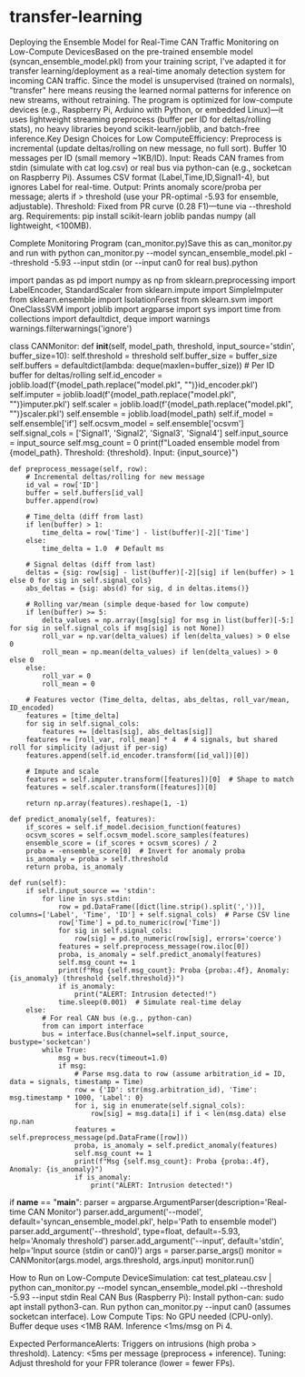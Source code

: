 # transfer-learning

Deploying the Ensemble Model for Real-Time CAN Traffic Monitoring on Low-Compute DevicesBased on the pre-trained ensemble model (syncan_ensemble_model.pkl) from your training script, I've adapted it for transfer learning/deployment as a real-time anomaly detection system for incoming CAN traffic. Since the model is unsupervised (trained on normals), "transfer" here means reusing the learned normal patterns for inference on new streams, without retraining. The program is optimized for low-compute devices (e.g., Raspberry Pi, Arduino with Python, or embedded Linux)—it uses lightweight streaming preprocess (buffer per ID for deltas/rolling stats), no heavy libraries beyond scikit-learn/joblib, and batch-free inference.Key Design Choices for Low ComputeEfficiency: Preprocess is incremental (update deltas/rolling on new message, no full sort). Buffer 10 messages per ID (small memory ~1KB/ID).
Input: Reads CAN frames from stdin (simulate with cat log.csv) or real bus via python-can (e.g., socketcan on Raspberry Pi). Assumes CSV format (Label,Time,ID,Signal1-4), but ignores Label for real-time.
Output: Prints anomaly score/proba per message; alerts if > threshold (use your PR-optimal -5.93 for ensemble, adjustable).
Threshold: Fixed from PR curve (0.28 F1)—tune via --threshold arg.
Requirements: pip install scikit-learn joblib pandas numpy (all lightweight, <100MB).

Complete Monitoring Program (can_monitor.py)Save this as can_monitor.py and run with python can_monitor.py --model syncan_ensemble_model.pkl --threshold -5.93 --input stdin (or --input can0 for real bus).python

import pandas as pd
import numpy as np
from sklearn.preprocessing import LabelEncoder, StandardScaler
from sklearn.impute import SimpleImputer
from sklearn.ensemble import IsolationForest
from sklearn.svm import OneClassSVM
import joblib
import argparse
import sys
import time
from collections import defaultdict, deque
import warnings
warnings.filterwarnings('ignore')

class CANMonitor:
    def __init__(self, model_path, threshold, input_source='stdin', buffer_size=10):
        self.threshold = threshold
        self.buffer_size = buffer_size
        self.buffers = defaultdict(lambda: deque(maxlen=buffer_size))  # Per ID buffer for deltas/rolling
        self.id_encoder = joblib.load(f'{model_path.replace("model.pkl", "")}id_encoder.pkl')
        self.imputer = joblib.load(f'{model_path.replace("model.pkl", "")}imputer.pkl')
        self.scaler = joblib.load(f'{model_path.replace("model.pkl", "")}scaler.pkl')
        self.ensemble = joblib.load(model_path)
        self.if_model = self.ensemble['if']
        self.ocsvm_model = self.ensemble['ocsvm']
        self.signal_cols = ['Signal1', 'Signal2', 'Signal3', 'Signal4']
        self.input_source = input_source
        self.msg_count = 0
        print(f"Loaded ensemble model from {model_path}. Threshold: {threshold}. Input: {input_source}")

    def preprocess_message(self, row):
        # Incremental deltas/rolling for new message
        id_val = row['ID']
        buffer = self.buffers[id_val]
        buffer.append(row)

        # Time_delta (diff from last)
        if len(buffer) > 1:
            time_delta = row['Time'] - list(buffer)[-2]['Time']
        else:
            time_delta = 1.0  # Default ms

        # Signal deltas (diff from last)
        deltas = {sig: row[sig] - list(buffer)[-2][sig] if len(buffer) > 1 else 0 for sig in self.signal_cols}
        abs_deltas = {sig: abs(d) for sig, d in deltas.items()}

        # Rolling var/mean (simple deque-based for low compute)
        if len(buffer) >= 5:
            delta_values = np.array([msg[sig] for msg in list(buffer)[-5:] for sig in self.signal_cols if msg[sig] is not None])
            roll_var = np.var(delta_values) if len(delta_values) > 0 else 0
            roll_mean = np.mean(delta_values) if len(delta_values) > 0 else 0
        else:
            roll_var = 0
            roll_mean = 0

        # Features vector (Time_delta, deltas, abs_deltas, roll_var/mean, ID_encoded)
        features = [time_delta]
        for sig in self.signal_cols:
            features += [deltas[sig], abs_deltas[sig]]
        features += [roll_var, roll_mean] * 4  # 4 signals, but shared roll for simplicity (adjust if per-sig)
        features.append(self.id_encoder.transform([id_val])[0])

        # Impute and scale
        features = self.imputer.transform([features])[0]  # Shape to match
        features = self.scaler.transform([features])[0]

        return np.array(features).reshape(1, -1)

    def predict_anomaly(self, features):
        if_scores = self.if_model.decision_function(features)
        ocsvm_scores = self.ocsvm_model.score_samples(features)
        ensemble_score = (if_scores + ocsvm_scores) / 2
        proba = -ensemble_score[0]  # Invert for anomaly proba
        is_anomaly = proba > self.threshold
        return proba, is_anomaly

    def run(self):
        if self.input_source == 'stdin':
            for line in sys.stdin:
                row = pd.DataFrame([dict(line.strip().split(','))], columns=['Label', 'Time', 'ID'] + self.signal_cols)  # Parse CSV line
                row['Time'] = pd.to_numeric(row['Time'])
                for sig in self.signal_cols:
                    row[sig] = pd.to_numeric(row[sig], errors='coerce')
                features = self.preprocess_message(row.iloc[0])
                proba, is_anomaly = self.predict_anomaly(features)
                self.msg_count += 1
                print(f"Msg {self.msg_count}: Proba {proba:.4f}, Anomaly: {is_anomaly} (threshold {self.threshold})")
                if is_anomaly:
                    print("ALERT: Intrusion detected!")
                time.sleep(0.001)  # Simulate real-time delay
        else:
            # For real CAN bus (e.g., python-can)
            from can import interface
            bus = interface.Bus(channel=self.input_source, bustype='socketcan')
            while True:
                msg = bus.recv(timeout=1.0)
                if msg:
                    # Parse msg.data to row (assume arbitration_id = ID, data = signals, timestamp = Time)
                    row = {'ID': str(msg.arbitration_id), 'Time': msg.timestamp * 1000, 'Label': 0}
                    for i, sig in enumerate(self.signal_cols):
                        row[sig] = msg.data[i] if i < len(msg.data) else np.nan
                    features = self.preprocess_message(pd.DataFrame([row]))
                    proba, is_anomaly = self.predict_anomaly(features)
                    self.msg_count += 1
                    print(f"Msg {self.msg_count}: Proba {proba:.4f}, Anomaly: {is_anomaly}")
                    if is_anomaly:
                        print("ALERT: Intrusion detected!")

if __name__ == "__main__":
    parser = argparse.ArgumentParser(description='Real-time CAN Monitor')
    parser.add_argument('--model', default='syncan_ensemble_model.pkl', help='Path to ensemble model')
    parser.add_argument('--threshold', type=float, default=-5.93, help='Anomaly threshold')
    parser.add_argument('--input', default='stdin', help='Input source (stdin or can0)')
    args = parser.parse_args()
    monitor = CANMonitor(args.model, args.threshold, args.input)
    monitor.run()

How to Run on Low-Compute DeviceSimulation: cat test_plateau.csv | python can_monitor.py --model syncan_ensemble_model.pkl --threshold -5.93 --input stdin
Real CAN Bus (Raspberry Pi): Install python-can: sudo apt install python3-can. Run python can_monitor.py --input can0 (assumes socketcan interface).
Low Compute Tips: No GPU needed (CPU-only). Buffer deque uses <1MB RAM. Inference <1ms/msg on Pi 4.

Expected PerformanceAlerts: Triggers on intrusions (high proba > threshold).
Latency: <5ms per message (preprocess + inference).
Tuning: Adjust threshold for your FPR tolerance (lower = fewer FPs).

